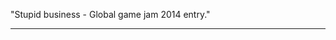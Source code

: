 "Stupid business - Global game jam 2014 entry." 

----------------------------------------------------------------
